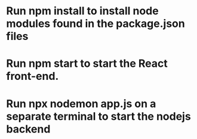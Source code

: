 # Run npm install to install node modules found in the package.json files

# Run npm start to start the React front-end.

# Run npx nodemon app.js on a separate terminal to start the nodejs backend
